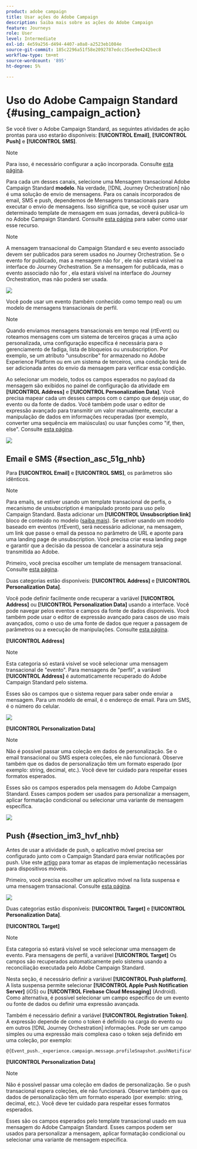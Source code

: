 ```yaml
---
product: adobe campaign
title: Usar ações do Adobe Campaign
description: Saiba mais sobre as ações do Adobe Campaign
feature: Journeys
role: User
level: Intermediate
exl-id: 4e59a256-d494-4407-a0a8-a2523eb1084e
source-git-commit: 185c2296a51f58e2092787edcc35ee9e4242bec8
workflow-type: tm+mt
source-wordcount: '895'
ht-degree: 5%

---
```


# Uso do Adobe Campaign Standard {#using_campaign_action}

Se você tiver o Adobe Campaign Standard, as seguintes atividades de ação prontas para uso estarão disponíveis: **[!UICONTROL Email]**, **[!UICONTROL Push]** e **[!UICONTROL SMS]**.

>[!NOTE]
>
>Para isso, é necessário configurar a ação incorporada. Consulte [esta página](../action/working-with-adobe-campaign.md).

Para cada um desses canais, selecione uma Mensagem transacional Adobe Campaign Standard **modelo**. Na verdade, [!DNL Journey Orchestration] não é uma solução de envio de mensagens. Para os canais incorporados de email, SMS e push, dependemos de Mensagens transacionais para executar o envio de mensagens. Isso significa que, se você quiser usar um determinado template de mensagem em suas jornadas, deverá publicá-lo no Adobe Campaign Standard. Consulte [esta página](https://experienceleague.adobe.com/docs/campaign-standard/using/communication-channels/transactional-messaging/getting-started-with-transactional-msg.html?lang=pt-BR) para saber como usar esse recurso.

>[!NOTE]
>
>A mensagem transacional do Campaign Standard e seu evento associado devem ser publicados para serem usados no Journey Orchestration. Se o evento for publicado, mas a mensagem não for , ele não estará visível na interface do Journey Orchestration. Se a mensagem for publicada, mas o evento associado não for , ela estará visível na interface do Journey Orchestration, mas não poderá ser usada.

![](../assets/journey59.png)

Você pode usar um evento (também conhecido como tempo real) ou um modelo de mensagens transacionais de perfil.

>[!NOTE]
>
>Quando enviamos mensagens transacionais em tempo real (rtEvent) ou roteamos mensagens com um sistema de terceiros graças a uma ação personalizada, uma configuração específica é necessária para o gerenciamento de fadiga, lista de bloqueios ou unsubscription. Por exemplo, se um atributo &quot;unsubscribe&quot; for armazenado no Adobe Experience Platform ou em um sistema de terceiros, uma condição terá de ser adicionada antes do envio da mensagem para verificar essa condição.

Ao selecionar um modelo, todos os campos esperados no payload da mensagem são exibidos no painel de configuração da atividade em **[!UICONTROL Address]** e **[!UICONTROL Personalization Data]**. Você precisa mapear cada um desses campos com o campo que deseja usar, do evento ou da fonte de dados. Você também pode usar o editor de expressão avançado para transmitir um valor manualmente, executar a manipulação de dados em informações recuperadas (por exemplo, converter uma sequência em maiúsculas) ou usar funções como &quot;if, then, else&quot;. Consulte [esta página](../expression/expressionadvanced.md).

![](../assets/journey60.png)

## Email e SMS {#section_asc_51g_nhb}

Para **[!UICONTROL Email]** e **[!UICONTROL SMS]**, os parâmetros são idênticos.

>[!NOTE]
>
>Para emails, se estiver usando um template transacional de perfis, o mecanismo de unsubscription é manipulado pronto para uso pelo Campaign Standard. Basta adicionar um **[!UICONTROL Unsubscription link]** bloco de conteúdo no modelo ([saiba mais](https://experienceleague.adobe.com/docs/campaign-standard/using/communication-channels/transactional-messaging/getting-started-with-transactional-msg.html)). Se estiver usando um modelo baseado em eventos (rtEvent), será necessário adicionar, na mensagem, um link que passe o email da pessoa no parâmetro de URL e aponte para uma landing page de unsubscription. Você precisa criar essa landing page e garantir que a decisão da pessoa de cancelar a assinatura seja transmitida ao Adobe.

Primeiro, você precisa escolher um template de mensagem transacional. Consulte [esta página](../building-journeys/about-action-activities.md).

Duas categorias estão disponíveis: **[!UICONTROL Address]** e **[!UICONTROL Personalization Data]**.

Você pode definir facilmente onde recuperar a variável **[!UICONTROL Address]** ou **[!UICONTROL Personalization Data]** usando a interface. Você pode navegar pelos eventos e campos da fonte de dados disponíveis. Você também pode usar o editor de expressão avançado para casos de uso mais avançados, como o uso de uma fonte de dados que requer a passagem de parâmetros ou a execução de manipulações. Consulte [esta página](../expression/expressionadvanced.md).

**[!UICONTROL Address]**

>[!NOTE]
>
>Esta categoria só estará visível se você selecionar uma mensagem transacional de &quot;evento&quot;. Para mensagens de &quot;perfil&quot;, a variável **[!UICONTROL Address]** é automaticamente recuperado do Adobe Campaign Standard pelo sistema.

Esses são os campos que o sistema requer para saber onde enviar a mensagem. Para um modelo de email, é o endereço de email. Para um SMS, é o número do celular.

![](../assets/journey61.png)

**[!UICONTROL Personalization Data]**

>[!NOTE]
>
>Não é possível passar uma coleção em dados de personalização. Se o email transacional ou SMS espera coleções, ele não funcionará. Observe também que os dados de personalização têm um formato esperado (por exemplo: string, decimal, etc.). Você deve ter cuidado para respeitar esses formatos esperados.

Esses são os campos esperados pela mensagem do Adobe Campaign Standard. Esses campos podem ser usados para personalizar a mensagem, aplicar formatação condicional ou selecionar uma variante de mensagem específica.

![](../assets/journey62.png)

## Push {#section_im3_hvf_nhb}

Antes de usar a atividade de push, o aplicativo móvel precisa ser configurado junto com o Campaign Standard para enviar notificações por push. Use este [artigo](https://helpx.adobe.com/br/campaign/kb/integrate-mobile-sdk.html) para tomar as etapas de implementação necessárias para dispositivos móveis.

Primeiro, você precisa escolher um aplicativo móvel na lista suspensa e uma mensagem transacional. Consulte [esta página](../building-journeys/about-action-activities.md).

![](../assets/journey62bis.png)

Duas categorias estão disponíveis: **[!UICONTROL Target]** e **[!UICONTROL Personalization Data]**.

**[!UICONTROL Target]**

>[!NOTE]
>
>Esta categoria só estará visível se você selecionar uma mensagem de evento. Para mensagens de perfil, a variável **[!UICONTROL Target]** Os campos são recuperados automaticamente pelo sistema usando a reconciliação executada pelo Adobe Campaign Standard.

Nesta seção, é necessário definir a variável **[!UICONTROL Push platform]**. A lista suspensa permite selecionar **[!UICONTROL Apple Push Notification Server]** (iOS) ou **[!UICONTROL Firebase Cloud Messaging]** (Android). Como alternativa, é possível selecionar um campo específico de um evento ou fonte de dados ou definir uma expressão avançada.

Também é necessário definir a variável **[!UICONTROL Registration Token]**. A expressão depende de como o token é definido na carga do evento ou em outros [!DNL Journey Orchestration] informações. Pode ser um campo simples ou uma expressão mais complexa caso o token seja definido em uma coleção, por exemplo:

```
@{Event_push._experience.campaign.message.profileSnapshot.pushNotificationTokens.first().token}
```

**[!UICONTROL Personalization Data]**

>[!NOTE]
>
>Não é possível passar uma coleção em dados de personalização. Se o push transacional espera coleções, ele não funcionará. Observe também que os dados de personalização têm um formato esperado (por exemplo: string, decimal, etc.). Você deve ter cuidado para respeitar esses formatos esperados.

Esses são os campos esperados pelo template transacional usado em sua mensagem do Adobe Campaign Standard. Esses campos podem ser usados para personalizar a mensagem, aplicar formatação condicional ou selecionar uma variante de mensagem específica.
